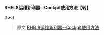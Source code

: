 **RHEL8运维新利器--Cockpit使用方法【转】**

[toc]

> 原文 [RHEL8运维新利器--Cockpit使用方法](https://www.cnblogs.com/hahaha111122222/p/11635542.html)

